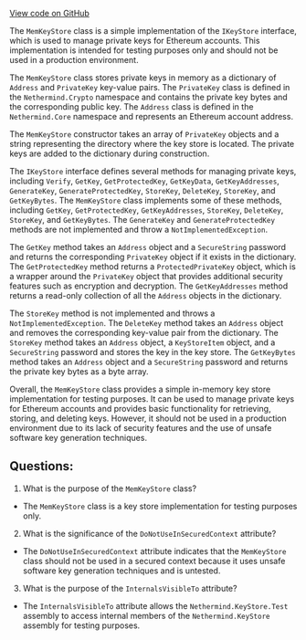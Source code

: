 [View code on GitHub](https://github.com/NethermindEth/nethermind/src/Nethermind/Nethermind.KeyStore/MemKeyStore.cs)

The `MemKeyStore` class is a simple implementation of the `IKeyStore` interface, which is used to manage private keys for Ethereum accounts. This implementation is intended for testing purposes only and should not be used in a production environment.

The `MemKeyStore` class stores private keys in memory as a dictionary of `Address` and `PrivateKey` key-value pairs. The `PrivateKey` class is defined in the `Nethermind.Crypto` namespace and contains the private key bytes and the corresponding public key. The `Address` class is defined in the `Nethermind.Core` namespace and represents an Ethereum account address.

The `MemKeyStore` constructor takes an array of `PrivateKey` objects and a string representing the directory where the key store is located. The private keys are added to the dictionary during construction.

The `IKeyStore` interface defines several methods for managing private keys, including `Verify`, `GetKey`, `GetProtectedKey`, `GetKeyData`, `GetKeyAddresses`, `GenerateKey`, `GenerateProtectedKey`, `StoreKey`, `DeleteKey`, `StoreKey`, and `GetKeyBytes`. The `MemKeyStore` class implements some of these methods, including `GetKey`, `GetProtectedKey`, `GetKeyAddresses`, `StoreKey`, `DeleteKey`, `StoreKey`, and `GetKeyBytes`. The `GenerateKey` and `GenerateProtectedKey` methods are not implemented and throw a `NotImplementedException`.

The `GetKey` method takes an `Address` object and a `SecureString` password and returns the corresponding `PrivateKey` object if it exists in the dictionary. The `GetProtectedKey` method returns a `ProtectedPrivateKey` object, which is a wrapper around the `PrivateKey` object that provides additional security features such as encryption and decryption. The `GetKeyAddresses` method returns a read-only collection of all the `Address` objects in the dictionary.

The `StoreKey` method is not implemented and throws a `NotImplementedException`. The `DeleteKey` method takes an `Address` object and removes the corresponding key-value pair from the dictionary. The `StoreKey` method takes an `Address` object, a `KeyStoreItem` object, and a `SecureString` password and stores the key in the key store. The `GetKeyBytes` method takes an `Address` object and a `SecureString` password and returns the private key bytes as a byte array.

Overall, the `MemKeyStore` class provides a simple in-memory key store implementation for testing purposes. It can be used to manage private keys for Ethereum accounts and provides basic functionality for retrieving, storing, and deleting keys. However, it should not be used in a production environment due to its lack of security features and the use of unsafe software key generation techniques.
## Questions: 
 1. What is the purpose of the `MemKeyStore` class?
- The `MemKeyStore` class is a key store implementation for testing purposes only.

2. What is the significance of the `DoNotUseInSecuredContext` attribute?
- The `DoNotUseInSecuredContext` attribute indicates that the `MemKeyStore` class should not be used in a secured context because it uses unsafe software key generation techniques and is untested.

3. What is the purpose of the `InternalsVisibleTo` attribute?
- The `InternalsVisibleTo` attribute allows the `Nethermind.KeyStore.Test` assembly to access internal members of the `Nethermind.KeyStore` assembly for testing purposes.